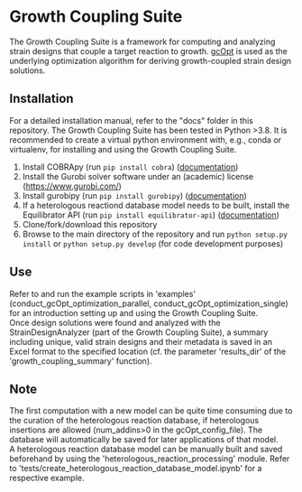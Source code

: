 # Growth Coupling Suite
The Growth Coupling Suite is a framework for computing and analyzing strain designs that couple a target reaction to growth. [gcOpt](https://bmcbioinformatics.biomedcentral.com/articles/10.1186/s12859-019-2946-7) is used as the underlying optimization algorithm for deriving growth-coupled strain design solutions.  

## Installation
For a detailed installation manual, refer to the "docs" folder in this repository. The Growth Coupling Suite has been tested in Python >3.8. It is recommended to create a virtual python environment with, e.g., conda or virtualenv, for installing and using the Growth Coupling Suite.
1. Install COBRApy (run `pip install cobra`) ([documentation](https://cobrapy.readthedocs.io/en/latest/))
2. Install the Gurobi solver software under an (academic) license (https://www.gurobi.com/)
3. Install gurobipy (run `pip install gurobipy`) ([documentation](https://www.gurobi.com/documentation/9.1/quickstart_mac/cs_using_pip_to_install_gr.html))
4. If a heterologous reactiond database model needs to be built, install the Equilibrator API (run `pip install equilibrator-api`) ([documentation](https://equilibrator.readthedocs.io/en/latest/index.html))
5. Clone/fork/download this repository
6. Browse to the main directory of the repository and run `python setup.py install` or `python setup.py develop` (for code development purposes)

## Use
Refer to and run the example scripts in 'examples' (conduct_gcOpt_optimization_parallel, conduct_gcOpt_optimization_single) for an introduction setting up and using the Growth Coupling Suite.  
Once design solutions were found and analyzed with the StrainDesignAnalyzer (part of the Growth Coupling Suite), a summary including unique, valid strain designs and their metadata is saved in an Excel format to the specified location (cf. the parameter 'results_dir' of the 'growth_coupling_summary' function). 

## Note  
The first computation with a new model can be quite time consuming due to the curation of the heterologous reaction database, if heterologous insertions are allowed (num_addins>0 in the gcOpt_config_file). The database will automatically be saved for later applications of that model.  
A heterologous reaction database model can be manually built and saved beforehand by using the 'heterologous_reaction_processing' module. Refer to 'tests/create_heterologous_reaction_database_model.ipynb' for a respective example.
